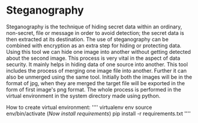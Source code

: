 # Steganography
Steganography is the technique of hiding secret data within an ordinary, non-secret, file or message in order to avoid detection; the secret data is then extracted at its destination. 
The use of steganography can be combined with encryption as an extra step for hiding or protecting data.
Using this tool we can hide one image into another without getting detected about the second image. This process is very vital in the aspect of data security. It mainly helps in hiding data of one source into another.
This tool includes the process of merging one image file into another. 
Further it can also be unmerged using the same tool.
Initially both the images will be in the format of jpg, when they are merged the target file will be exported in the form of first image's png format.
The whole process is performed in the virtual environment in the system directory made using python.

How to create virtual environment:
''''
virtualenv env
source env/bin/activate
(*Now install requirements*)
pip install -r requirements.txt
''''
